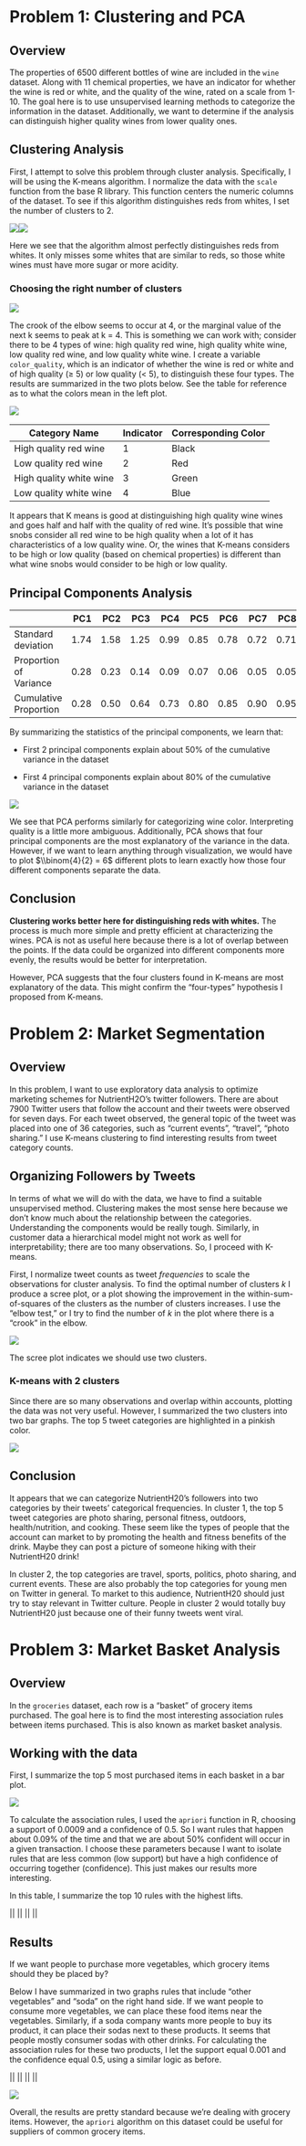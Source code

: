 # Problem 1: Clustering and PCA

## Overview

The properties of 6500 different bottles of wine are included in the
`wine` dataset. Along with 11 chemical properties, we have an indicator
for whether the wine is red or white, and the quality of the wine, rated
on a scale from 1-10. The goal here is to use unsupervised learning
methods to categorize the information in the dataset. Additionally, we
want to determine if the analysis can distinguish higher quality wines
from lower quality ones.

## Clustering Analysis

First, I attempt to solve this problem through cluster analysis.
Specifically, I will be using the K-means algorithm. I normalize the
data with the `scale` function from the base R library. This function
centers the numeric columns of the dataset. To see if this algorithm
distinguishes reds from whites, I set the number of clusters to 2.

![](DM_Homework_4_files/figure-markdown_strict/plot_colorkm-1.png)![](DM_Homework_4_files/figure-markdown_strict/plot_colorkm-2.png)

Here we see that the algorithm almost perfectly distinguishes reds from
whites. It only misses some whites that are similar to reds, so those
white wines must have more sugar or more acidity.

### Choosing the right number of clusters

![](DM_Homework_4_files/figure-markdown_strict/elbow_plot-1.png)

The crook of the elbow seems to occur at 4, or the marginal value of the
next k seems to peak at k = 4. This is something we can work with;
consider there to be 4 types of wine: high quality red wine, high
quality white wine, low quality red wine, and low quality white wine. I
create a variable `color_quality`, which is an indicator of whether the
wine is red or white and of high quality (≥ 5) or low quality (&lt; 5),
to distinguish these four types. The results are summarized in the two
plots below. See the table for reference as to what the colors mean in
the left plot.

![](DM_Homework_4_files/figure-markdown_strict/kmeans_quality_plots-1.png)

<table>
<thead>
<tr class="header">
<th>Category Name</th>
<th>Indicator</th>
<th>Corresponding Color</th>
</tr>
</thead>
<tbody>
<tr class="odd">
<td>High quality red wine</td>
<td>1</td>
<td>Black</td>
</tr>
<tr class="even">
<td>Low quality red wine</td>
<td>2</td>
<td>Red</td>
</tr>
<tr class="odd">
<td>High quality white wine</td>
<td>3</td>
<td>Green</td>
</tr>
<tr class="even">
<td>Low quality white wine</td>
<td>4</td>
<td>Blue</td>
</tr>
</tbody>
</table>

It appears that K means is good at distinguishing high quality wine
wines and goes half and half with the quality of red wine. It’s possible
that wine snobs consider all red wine to be high quality when a lot of
it has characteristics of a low quality wine. Or, the wines that K-means
considers to be high or low quality (based on chemical properties) is
different than what wine snobs would consider to be high or low quality.

## Principal Components Analysis

<table>
<thead>
<tr class="header">
<th style="text-align: left;"></th>
<th style="text-align: right;">PC1</th>
<th style="text-align: right;">PC2</th>
<th style="text-align: right;">PC3</th>
<th style="text-align: right;">PC4</th>
<th style="text-align: right;">PC5</th>
<th style="text-align: right;">PC6</th>
<th style="text-align: right;">PC7</th>
<th style="text-align: right;">PC8</th>
<th style="text-align: right;">PC9</th>
<th style="text-align: right;">PC10</th>
<th style="text-align: right;">PC11</th>
</tr>
</thead>
<tbody>
<tr class="odd">
<td style="text-align: left;">Standard deviation</td>
<td style="text-align: right;">1.74</td>
<td style="text-align: right;">1.58</td>
<td style="text-align: right;">1.25</td>
<td style="text-align: right;">0.99</td>
<td style="text-align: right;">0.85</td>
<td style="text-align: right;">0.78</td>
<td style="text-align: right;">0.72</td>
<td style="text-align: right;">0.71</td>
<td style="text-align: right;">0.58</td>
<td style="text-align: right;">0.48</td>
<td style="text-align: right;">0.18</td>
</tr>
<tr class="even">
<td style="text-align: left;">Proportion of Variance</td>
<td style="text-align: right;">0.28</td>
<td style="text-align: right;">0.23</td>
<td style="text-align: right;">0.14</td>
<td style="text-align: right;">0.09</td>
<td style="text-align: right;">0.07</td>
<td style="text-align: right;">0.06</td>
<td style="text-align: right;">0.05</td>
<td style="text-align: right;">0.05</td>
<td style="text-align: right;">0.03</td>
<td style="text-align: right;">0.02</td>
<td style="text-align: right;">0.00</td>
</tr>
<tr class="odd">
<td style="text-align: left;">Cumulative Proportion</td>
<td style="text-align: right;">0.28</td>
<td style="text-align: right;">0.50</td>
<td style="text-align: right;">0.64</td>
<td style="text-align: right;">0.73</td>
<td style="text-align: right;">0.80</td>
<td style="text-align: right;">0.85</td>
<td style="text-align: right;">0.90</td>
<td style="text-align: right;">0.95</td>
<td style="text-align: right;">0.98</td>
<td style="text-align: right;">1.00</td>
<td style="text-align: right;">1.00</td>
</tr>
</tbody>
</table>

By summarizing the statistics of the principal components, we learn
that:

-   First 2 principal components explain about 50% of the cumulative
    variance in the dataset

-   First 4 principal components explain about 80% of the cumulative
    variance in the dataset

![](DM_Homework_4_files/figure-markdown_strict/qplot_wine_pca-1.png)

We see that PCA performs similarly for categorizing wine color.
Interpreting quality is a little more ambiguous. Additionally, PCA shows
that four principal components are the most explanatory of the variance
in the data. However, if we want to learn anything through
visualization, we would have to plot $\\binom{4}{2} = 6$ different plots
to learn exactly how those four different components separate the data.

## Conclusion

**Clustering works better here for distinguishing reds with whites.**
The process is much more simple and pretty efficient at characterizing
the wines. PCA is not as useful here because there is a lot of overlap
between the points. If the data could be organized into different
components more evenly, the results would be better for interpretation.

However, PCA suggests that the four clusters found in K-means are most
explanatory of the data. This might confirm the “four-types” hypothesis
I proposed from K-means.

# Problem 2: Market Segmentation

## Overview

In this problem, I want to use exploratory data analysis to optimize
marketing schemes for NutrientH2O’s twitter followers. There are about
7900 Twitter users that follow the account and their tweets were
observed for seven days. For each tweet observed, the general topic of
the tweet was placed into one of 36 categories, such as “current
events”, “travel”, “photo sharing.” I use K-means clustering to find
interesting results from tweet category counts.

## Organizing Followers by Tweets

In terms of what we will do with the data, we have to find a suitable
unsupervised method. Clustering makes the most sense here because we
don’t know much about the relationship between the categories.
Understanding the components would be really tough. Similarly, in
customer data a hierarchical model might not work as well for
interpretability; there are too many observations. So, I proceed with
K-means.

First, I normalize tweet counts as tweet *frequencies* to scale the
observations for cluster analysis. To find the optimal number of
clusters *k* I produce a scree plot, or a plot showing the improvement
in the within-sum-of-squares of the clusters as the number of clusters
increases. I use the “elbow test,” or I try to find the number of *k* in
the plot where there is a “crook” in the elbow.

![](DM_Homework_4_files/figure-markdown_strict/elbow_2-1.png)

The scree plot indicates we should use two clusters.

### K-means with 2 clusters

Since there are so many observations and overlap within accounts,
plotting the data was not very useful. However, I summarized the two
clusters into two bar graphs. The top 5 tweet categories are highlighted
in a pinkish color.

![](DM_Homework_4_files/figure-markdown_strict/kmeans_bar-1.png)

## Conclusion

It appears that we can categorize NutrientH20’s followers into two
categories by their tweets’ categorical frequencies. In cluster 1, the
top 5 tweet categories are photo sharing, personal fitness, outdoors,
health/nutrition, and cooking. These seem like the types of people that
the account can market to by promoting the health and fitness benefits
of the drink. Maybe they can post a picture of someone hiking with their
NutrientH20 drink!

In cluster 2, the top categories are travel, sports, politics, photo
sharing, and current events. These are also probably the top categories
for young men on Twitter in general. To market to this audience,
NutrientH20 should just try to stay relevant in Twitter culture. People
in cluster 2 would totally buy NutrientH20 just because one of their
funny tweets went viral.

# Problem 3: Market Basket Analysis

## Overview

In the `groceries` dataset, each row is a “basket” of grocery items
purchased. The goal here is to find the most interesting association
rules between items purchased. This is also known as market basket
analysis.

## Working with the data

First, I summarize the top 5 most purchased items in each basket in a
bar plot.

![](DM_Homework_4_files/figure-markdown_strict/item_freq-1.png)

To calculate the association rules, I used the `apriori` function in R,
choosing a support of 0.0009 and a confidence of 0.5. So I want rules
that happen about 0.09% of the time and that we are about 50% confident
will occur in a given transaction. I choose these parameters because I
want to isolate rules that are less common (low support) but have a high
confidence of occurring together (confidence). This just makes our
results more interesting.

In this table, I summarize the top 10 rules with the highest lifts.

|| || || ||

## Results

If we want people to purchase more vegetables, which grocery items
should they be placed by?

Below I have summarized in two graphs rules that include “other
vegetables” and “soda” on the right hand side. If we want people to
consume more vegetables, we can place these food items near the
vegetables. Similarly, if a soda company wants more people to buy its
product, it can place their sodas next to these products. It seems that
people mostly consumer sodas with other drinks. For calculating the
association rules for these two products, I let the support equal 0.001
and the confidence equal 0.5, using a similar logic as before.

|| || || ||

![](DM_Homework_4_files/figure-markdown_strict/arules_graphs-1.png)

Overall, the results are pretty standard because we’re dealing with
grocery items. However, the `apriori` algorithm on this dataset could be
useful for suppliers of common grocery items.
